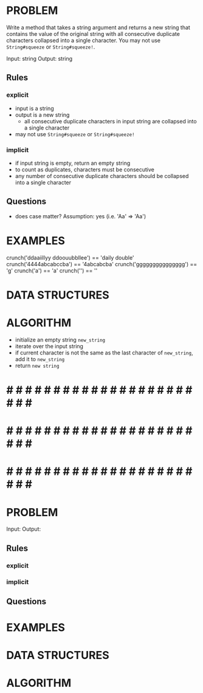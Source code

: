 # PROBLEM
Write a method that takes a string argument and returns a new string that contains the value of the original string with all consecutive duplicate characters collapsed into a single character. You may not use `String#squeeze` or `String#squeeze!`.

  Input: string
  Output: string

  ## Rules
  ### explicit
  - input is a string
  - output is a new string
    - all consecutive duplicate characters in input string are collapsed into a single character
  - may not use `String#squeeze` or `String#squeeze!`
  ### implicit
  - if input string is empty, return an empty string
  - to count as duplicates, characters must be consecutive
  - any number of consecutive duplicate characters should be collapsed into a single character

  ## Questions
  - does case matter? Assumption: yes (i.e. 'Aa' => 'Aa')

# EXAMPLES
crunch('ddaaiillyy ddoouubbllee') == 'daily double'
crunch('4444abcabccba') == '4abcabcba'
crunch('ggggggggggggggg') == 'g'
crunch('a') == 'a'
crunch('') == ''

# DATA STRUCTURES


# ALGORITHM
- initialize an empty string `new_string`
- iterate over the input string
- if current character is not the same as the last character of `new_string`, add it to `new_string`
- return `new string`


# # # # # # # # # # # # # # # # # # # # # # # # #
# # # # # # # # # # # # # # # # # # # # # # # # #
# # # # # # # # # # # # # # # # # # # # # # # # #

# PROBLEM


  Input: 
  Output:

  ## Rules
  ### explicit
  
  ### implicit


  ## Questions


# EXAMPLES


# DATA STRUCTURES


# ALGORITHM
